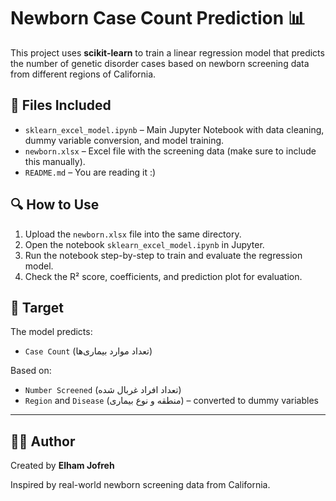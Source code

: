 # Newborn Case Count Prediction 📊

This project uses **scikit-learn** to train a linear regression model that predicts the number of genetic disorder cases based on newborn screening data from different regions of California.

## 📁 Files Included

- `sklearn_excel_model.ipynb` – Main Jupyter Notebook with data cleaning, dummy variable conversion, and model training.
- `newborn.xlsx` – Excel file with the screening data (make sure to include this manually).
- `README.md` – You are reading it :)

## 🔍 How to Use

1. Upload the `newborn.xlsx` file into the same directory.
2. Open the notebook `sklearn_excel_model.ipynb` in Jupyter.
3. Run the notebook step-by-step to train and evaluate the regression model.
4. Check the R² score, coefficients, and prediction plot for evaluation.

## 🎯 Target

The model predicts:
- `Case Count` (تعداد موارد بیماری‌ها)

Based on:
- `Number Screened` (تعداد افراد غربال شده)
- `Region` and `Disease` (منطقه و نوع بیماری) – converted to dummy variables

---

## 👩‍💻 Author

Created by **Elham Jofreh**

Inspired by real-world newborn screening data from California.

